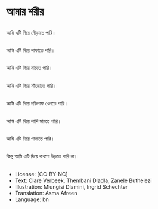 # আমার শরীর

##
আমি এটি দিয়ে দৌড়াতে পারি।

##
আমি এটি দিয়ে লাফাতে পারি।

##
আমি এটি দিয়ে নাচতে পারি।

##
আমি এটি দিয়ে সাঁতরাতে পারি।

##
আমি এটি দিয়ে দড়িলাফ খেলতে পারি।

##
আমি এটি দিয়ে লাথি মারতে পারি।

##
আমি এটি দিয়ে পালাতে পারি।

##
কিন্তু আমি এটি দিয়ে কখনো উড়তে পারি না।

##
* License: [CC-BY-NC]
* Text: Clare Verbeek, Thembani Dladla, Zanele Buthelezi
* Illustration: Mlungisi Dlamini, Ingrid Schechter
* Translation: Asma Afreen
* Language: bn
